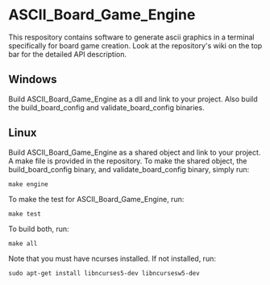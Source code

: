 # ASCII_Board_Game_Engine

This respository contains software to generate ascii graphics in a terminal specifically for board game creation. Look at the repository's wiki on the top bar for the detailed API description.

## Windows
Build ASCII_Board_Game_Engine as a dll and link to your project. Also build the build_board_config and validate_board_config binaries.

## Linux
Build ASCII_Board_Game_Engine as a shared object and link to your project. A make file is provided in the repository. To make the shared object, the build_board_config binary, and validate_board_config binary, simply run:
```
make engine
```

To make the test for ASCII_Board_Game_Engine, run:
```
make test
```

To build both, run:
```
make all
```

Note that you must have ncurses installed. If not installed, run:
```
sudo apt-get install libncurses5-dev libncursesw5-dev
```